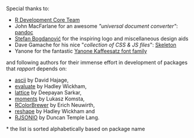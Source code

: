Special thanks to:

 * [R Development Core Team](http://www.r-project.org/) <!-- for bringing beautiful language for statistical computation to milions -->
 * John MacFarlane for an awesome *"universal document converter"*: [pandoc](http://johnmacfarlane.net/pandoc/)
 * [Stefan Bogdanović](http://coja.in.rs/) for the inspiring logo and miscellaneous design aids
 * Dave Gamache for his nice "*collection of CSS & JS files*": [Skeleton](http://getskeleton.com)
 * Yanone for the fantastic [Yanone Kaffeesatz font family](https://www.yanone.de/typedesign/kaffeesatz/)
 
and following authors for their immense effort in development of packages that _rapport_ depends on:

 * [ascii](http://cran.r-project.org/web/packages/ascii/index.html) by David Hajage, 
 * [evaluate](http://cran.r-project.org/web/packages/evaluate/index.html) by Hadley Wickham,
 * [lattice](http://cran.r-project.org/web/packages/lattice/index.html) by Deepayan Sarkar,
 * [moments](http://cran.r-project.org/web/packages/moments/index.html) by Lukasz Komsta,
 * [RColorBrewer](http://cran.r-project.org/web/packages/RColorBrewer/index.html) by Erich Neuwirth,
 * [reshape](http://cran.r-project.org/web/packages/reshape/index.html) by Hadley Wickham and
 * [RJSONIO](http://cran.r-project.org/web/packages/RJSONIO/index.html) by Duncan Temple Lang.

\* the list is sorted alphabetically based on package name
